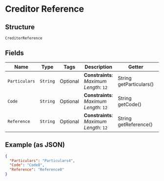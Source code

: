 
# Creditor Reference

## Structure

`CreditorReference`

## Fields

| Name | Type | Tags | Description | Getter | Setter |
|  --- | --- | --- | --- | --- | --- |
| `Particulars` | `String` | Optional | **Constraints**: *Maximum Length*: `12` | String getParticulars() | setParticulars(String particulars) |
| `Code` | `String` | Optional | **Constraints**: *Maximum Length*: `12` | String getCode() | setCode(String code) |
| `Reference` | `String` | Optional | **Constraints**: *Maximum Length*: `12` | String getReference() | setReference(String reference) |

## Example (as JSON)

```json
{
  "Particulars": "Particulars4",
  "Code": "Code8",
  "Reference": "Reference0"
}
```

